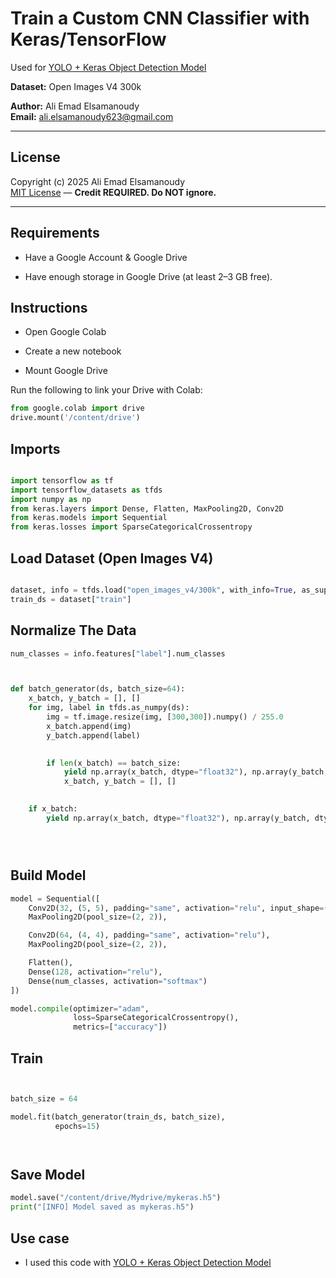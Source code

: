 


# Train a Custom CNN Classifier with Keras/TensorFlow

Used for [YOLO + Keras Object Detection Model](https://github.com/aliemad5/YOLO-Keras-object-detection-model/blob/main/README.md)

**Dataset:** Open Images V4 300k

**Author:** Ali Emad Elsamanoudy  
**Email:** ali.elsamanoudy623@gmail.com  

---


## License
Copyright (c) 2025 Ali Emad Elsamanoudy  
[MIT License](./LICENSE) — **Credit REQUIRED. Do NOT ignore.**

---

## Requirements

- Have a Google Account & Google Drive



- Have enough storage in Google Drive (at least 2–3 GB free).


## Instructions

- Open Google Colab

- Create a new notebook

- Mount Google Drive

Run the following to link your Drive with Colab:
```python
from google.colab import drive
drive.mount('/content/drive')
```
## Imports
```python

import tensorflow as tf
import tensorflow_datasets as tfds
import numpy as np
from keras.layers import Dense, Flatten, MaxPooling2D, Conv2D
from keras.models import Sequential
from keras.losses import SparseCategoricalCrossentropy
```

## Load Dataset (Open Images V4)

```python

dataset, info = tfds.load("open_images_v4/300k", with_info=True, as_supervised=True)
train_ds = dataset["train"]


```
## Normalize The Data
```python
num_classes = info.features["label"].num_classes



def batch_generator(ds, batch_size=64):
    x_batch, y_batch = [], []
    for img, label in tfds.as_numpy(ds):
        img = tf.image.resize(img, [300,300]).numpy() / 255.0
        x_batch.append(img)
        y_batch.append(label)

        
        if len(x_batch) == batch_size:
            yield np.array(x_batch, dtype="float32"), np.array(y_batch, dtype="int32")
            x_batch, y_batch = [], []

    
    if x_batch:
        yield np.array(x_batch, dtype="float32"), np.array(y_batch, dtype="int32")





```
## Build Model
```python
model = Sequential([
    Conv2D(32, (5, 5), padding="same", activation="relu", input_shape=(300, 300, 3)),
    MaxPooling2D(pool_size=(2, 2)),

    Conv2D(64, (4, 4), padding="same", activation="relu"),
    MaxPooling2D(pool_size=(2, 2)),

    Flatten(),
    Dense(128, activation="relu"),
    Dense(num_classes, activation="softmax")
])

model.compile(optimizer="adam",
              loss=SparseCategoricalCrossentropy(),
              metrics=["accuracy"])

```

## Train

```python


batch_size = 64

model.fit(batch_generator(train_ds, batch_size),
          epochs=15)




```

## Save Model

```python
model.save("/content/drive/Mydrive/mykeras.h5")
print("[INFO] Model saved as mykeras.h5")
```


## Use case

- I used this code with [YOLO + Keras Object Detection Model](https://github.com/aliemad5/YOLO-Keras-object-detection-model/blob/main/README.md)
 

